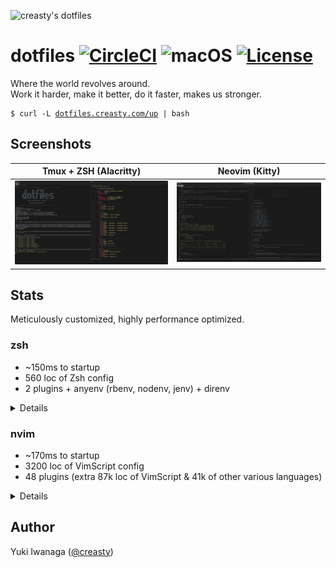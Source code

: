 ![creasty's dotfiles](https://user-images.githubusercontent.com/1695538/117818019-254abb00-b2a3-11eb-8676-5cd1415ce2b5.png)

dotfiles [![CircleCI](https://circleci.com/gh/creasty/dotfiles.svg?style=shield)](https://circleci.com/gh/creasty/dotfiles) ![macOS](https://img.shields.io/badge/platform-macOS-lightgray.svg) [![License](https://img.shields.io/github/license/creasty/dotfiles.svg)](./LICENSE.txt)
========

Where the world revolves around.<br>
Work it harder, make it better, do it faster, makes us stronger.

<pre><code>$ curl -L <a href="http://dotfiles.creasty.com/up">dotfiles.creasty.com/up</a> | bash</code></pre>

Screenshots
-----------

| Tmux + ZSH (Alacritty) | Neovim (Kitty) |
|---|---|
| ![](./docs/images/screenshots/tmux.png) | ![](./docs/images/screenshots/neovim.png) |

Stats
-----

Meticulously customized, highly performance optimized.

### zsh

- ~150ms to startup
- 560 loc of Zsh config
- 2 plugins + anyenv (rbenv, nodenv, jenv) + direnv

<details>

```sh-session
$ repeat 5 ( time zsh -i -c exit ; sleep 0.1 )
zsh -i -c exit  0.08s user 0.06s system 96% cpu 0.146 total
zsh -i -c exit  0.08s user 0.06s system 96% cpu 0.149 total
zsh -i -c exit  0.08s user 0.07s system 96% cpu 0.155 total
zsh -i -c exit  0.08s user 0.06s system 96% cpu 0.143 total
zsh -i -c exit  0.08s user 0.06s system 97% cpu 0.147 total
```

```sh-session
$ cloc --exclude-dir=plugins shell/zsh
       6 text files.
       6 unique files.
       4 files ignored.

github.com/AlDanial/cloc v 1.84  T=0.01 s (296.9 files/s, 57072.9 lines/s)
-------------------------------------------------------------------------------
Language                     files          blank        comment           code
-------------------------------------------------------------------------------
zsh                              4            126             81            562
-------------------------------------------------------------------------------
SUM:                             4            126             81            562
-------------------------------------------------------------------------------
```

```sh-session
$ ls shell/zsh/plugins | wc -l
```

Profiling:

```sh-session
$ ZSH_PROF_ENABLED=1 zsh -i -c exit
```

</details>

### nvim

- ~170ms to startup
- 3200 loc of VimScript config
- 48 plugins (extra 87k loc of VimScript & 41k of other various languages)

<details>

```sh-session
$ repeat 5 ( time nvim --headless -c quit ; sleep 0.1 )
nvim --headless -c quit  0.16s user 0.07s system 137% cpu 0.168 total
nvim --headless -c quit  0.15s user 0.07s system 139% cpu 0.157 total
nvim --headless -c quit  0.16s user 0.07s system 138% cpu 0.165 total
nvim --headless -c quit  0.16s user 0.07s system 137% cpu 0.165 total
nvim --headless -c quit  0.15s user 0.07s system 139% cpu 0.161 total
```

```sh-session
$ cloc --exclude-dir=dein vim
     145 text files.
     140 unique files.
      56 files ignored.

github.com/AlDanial/cloc v 1.84  T=0.10 s (975.9 files/s, 58190.8 lines/s)
--------------------------------------------------------------------------------
Language                      files          blank        comment           code
--------------------------------------------------------------------------------
vim script                       66            713            613           3202
JSON                              1              8              0            268
Python                            2             36              2            192
TOML                              2             46             16            163
Ruby                              8             17              0            113
C                                 2             14              6             59
Go                                2             11              0             29
C/C++ Header                      1              3              0             12
HTML                              1              0              0             10
make                              1              4              0              9
GraphQL                           3              0              0              9
Java                              1              1              3              8
C++                               1              2              5              7
Markdown                          1              3              0              7
Bourne Again Shell                1              3              0              6
TypeScript                        1              1              0              4
--------------------------------------------------------------------------------
SUM:                             94            862            645           4098
--------------------------------------------------------------------------------
```

```sh-session
$ ag '^\[\[plugins' vim/dein.toml vim/dein_lazy.toml | wc -l
$ cloc vim/dein/repos
```

Profiling:

```sh-session
$ nvim --headless --startuptime /dev/stdout -c quit
```

</details>

Author
------

Yuki Iwanaga ([@creasty](https://github.com/creasty))
